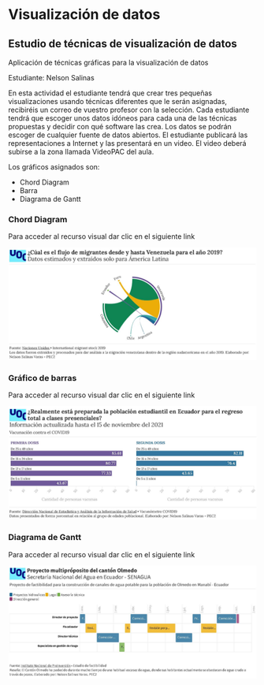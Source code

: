 # Visualización de datos
## Estudio de técnicas de visualización de datos
Aplicación de técnicas gráficas para la visualización de datos

Estudiante: Nelson Salinas

En esta actividad el estudiante  tendrá que crear tres pequeñas visualizaciones usando técnicas diferentes que le serán asignadas, recibiréis un correo de vuestro profesor con la selección. Cada estudiante tendrá que escoger unos datos idóneos para cada una de las técnicas propuestas y decidir con qué software las crea. Los datos se podrán escoger de cualquier fuente de datos abiertos. El estudiante publicará las representaciones a Internet y las presentará en un video. El video deberá subirse a la zona llamada VideoPAC del aula.

Los gráficos asignados son:
* Chord Diagram
* Barra
* Diagrama de Gantt

### Chord Diagram

Para acceder al recurso visual dar clic en el siguiente link

![Aquí la descripción de la imagen por si no carga](https://github.com/NelsonSalinas1987/visualizaciondatos-pec2/blob/main/migracion.JPG)

### Gráfico de barras

Para acceder al recurso visual dar clic en el siguiente link

![Aquí la descripción de la imagen por si no carga](https://github.com/NelsonSalinas1987/visualizaciondatos-pec2/blob/main/covid.JPG)


### Diagrama de Gantt

Para acceder al recurso visual dar clic en el siguiente link

![Aquí la descripción de la imagen por si no carga](https://github.com/NelsonSalinas1987/visualizaciondatos-pec2/blob/main/agua.JPG)

